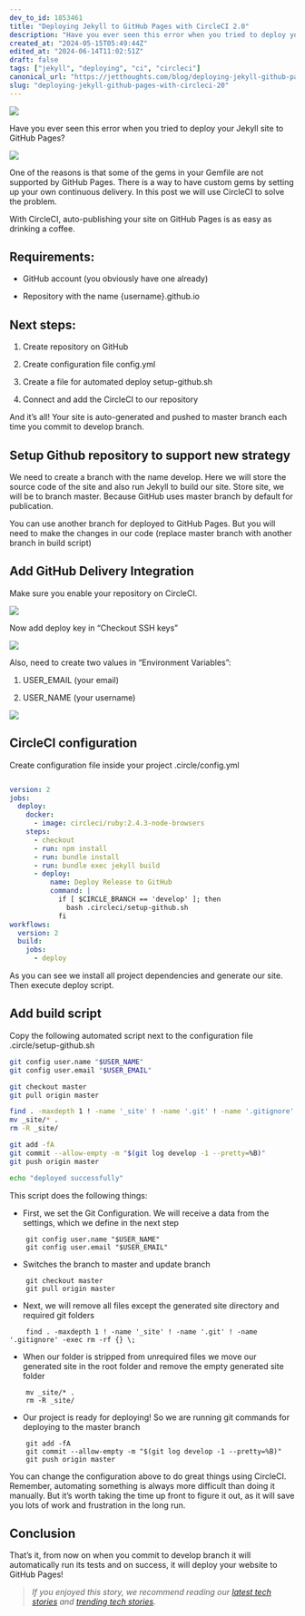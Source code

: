 ```yaml
---
dev_to_id: 1853461
title: "Deploying Jekyll to GitHub Pages with CircleCI 2.0"
description: "Have you ever seen this error when you tried to deploy your Jekyll site to GitHub Pages?    One of..."
created_at: "2024-05-15T05:49:44Z"
edited_at: "2024-06-14T11:02:51Z"
draft: false
tags: ["jekyll", "deploying", "ci", "circleci"]
canonical_url: "https://jetthoughts.com/blog/deploying-jekyll-github-pages-with-circleci-20/"
slug: "deploying-jekyll-github-pages-with-circleci-20"
---
```

![](https://raw.githubusercontent.com/jetthoughts/jetthoughts.github.io/master/static/assets/img/blog/deploying-jekyll-github-pages-with-circleci-20/file_0.jpeg)

Have you ever seen this error when you tried to deploy your Jekyll site to GitHub Pages?

![](https://raw.githubusercontent.com/jetthoughts/jetthoughts.github.io/master/static/assets/img/blog/deploying-jekyll-github-pages-with-circleci-20/file_1.jpeg)

One of the reasons is that some of the gems in your Gemfile are not supported by GitHub Pages. There is a way to have custom gems by setting up your own continuous delivery. In this post we will use CircleCI to solve the problem.

With CircleCI, auto-publishing your site on GitHub Pages is as easy as drinking a coffee.

## Requirements:

* GitHub account (you obviously have one already)

* Repository with the name {username}.github.io

## Next steps:

 1. Create repository on GitHub

 2. Create configuration file config.yml

 3. Create a file for automated deploy setup-github.sh

 4. Connect and add the CircleCI to our repository

And it’s all! Your site is auto-generated and pushed to master branch each time you commit to develop branch.

## **Setup Github repository to support new strategy**

We need to create a branch with the name develop. Here we will store the source code of the site and also run Jekyll to build our site. Store site, we will be to branch master. Because GitHub uses master branch by default for publication.

You can use another branch for deployed to GitHub Pages. But you will need to make the changes in our code (replace master branch with another branch in build script)

## Add GitHub Delivery Integration

Make sure you enable your repository on CircleCI.

![](https://raw.githubusercontent.com/jetthoughts/jetthoughts.github.io/master/static/assets/img/blog/deploying-jekyll-github-pages-with-circleci-20/file_2.jpeg)

Now add deploy key in “Checkout SSH keys”

![](https://raw.githubusercontent.com/jetthoughts/jetthoughts.github.io/master/static/assets/img/blog/deploying-jekyll-github-pages-with-circleci-20/file_3.jpeg)

Also, need to create two values in “Environment Variables”:

 1. USER_EMAIL (your email)

 2. USER_NAME (your username)

![](https://raw.githubusercontent.com/jetthoughts/jetthoughts.github.io/master/static/assets/img/blog/deploying-jekyll-github-pages-with-circleci-20/file_4.jpeg)

## CircleCI configuration

Create configuration file inside your project .circle/config.yml

```yaml

version: 2
jobs:
  deploy:
    docker:
      - image: circleci/ruby:2.4.3-node-browsers
    steps:
      - checkout
      - run: npm install
      - run: bundle install
      - run: bundle exec jekyll build
      - deploy:
          name: Deploy Release to GitHub
          command: |
            if [ $CIRCLE_BRANCH == 'develop' ]; then
              bash .circleci/setup-github.sh
            fi
workflows:
  version: 2
  build:
    jobs:
      - deploy
```

As you can see we install all project dependencies and generate our site. Then execute deploy script.

## Add build script

Copy the following automated script next to the configuration file .circle/setup-github.sh

```bash
git config user.name "$USER_NAME"
git config user.email "$USER_EMAIL"

git checkout master
git pull origin master

find . -maxdepth 1 ! -name '_site' ! -name '.git' ! -name '.gitignore' -exec rm -rf {} \;
mv _site/* .
rm -R _site/

git add -fA
git commit --allow-empty -m "$(git log develop -1 --pretty=%B)"
git push origin master

echo "deployed successfully"
```

This script does the following things:

* First, we set the Git Configuration. We will receive a data from the settings, which we define in the next step
```
    git config user.name "$USER_NAME"
    git config user.email "$USER_EMAIL"
```
* Switches the branch to master and update branch
```
    git checkout master
    git pull origin master
```
* Next, we will remove all files except the generated site directory and required git folders
```
    find . -maxdepth 1 ! -name '_site' ! -name '.git' ! -name '.gitignore' -exec rm -rf {} \;
```
* When our folder is stripped from unrequired files we move our generated site in the root folder and remove the empty generated site folder
```
    mv _site/* .
    rm -R _site/
```
* Our project is ready for deploying! So we are running git commands for deploying to the master branch
```
    git add -fA
    git commit --allow-empty -m "$(git log develop -1 --pretty=%B)"
    git push origin master
```
You can change the configuration above to do great things using CircleCI. Remember, automating something is always more difficult than doing it manually. But it’s worth taking the time up front to figure it out, as it will save you lots of work and frustration in the long run.

## Conclusion

That’s it, from now on when you commit to develop branch it will automatically run its tests and on success, it will deploy your website to GitHub Pages!
>  *If you enjoyed this story, we recommend reading our [latest tech stories](https://jtway.co) and [trending tech stories](https://jtway.co/trending).*
